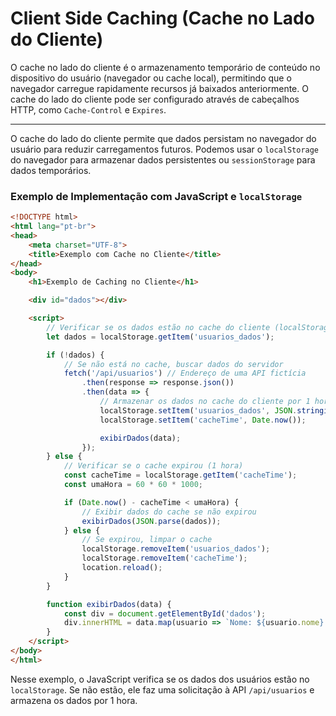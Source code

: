 # **Client Side Caching (Cache no Lado do Cliente)**
O cache no lado do cliente é o armazenamento temporário de conteúdo no dispositivo do usuário (navegador ou cache local), permitindo que o navegador carregue rapidamente recursos já baixados anteriormente. O cache do lado do cliente pode ser configurado através de cabeçalhos HTTP, como `Cache-Control` e `Expires`.

---

O cache do lado do cliente permite que dados persistam no navegador do usuário para reduzir carregamentos futuros. Podemos usar o `localStorage` do navegador para armazenar dados persistentes ou `sessionStorage` para dados temporários.

### Exemplo de Implementação com JavaScript e `localStorage`

```html
<!DOCTYPE html>
<html lang="pt-br">
<head>
    <meta charset="UTF-8">
    <title>Exemplo com Cache no Cliente</title>
</head>
<body>
    <h1>Exemplo de Caching no Cliente</h1>

    <div id="dados"></div>

    <script>
        // Verificar se os dados estão no cache do cliente (localStorage)
        let dados = localStorage.getItem('usuarios_dados');

        if (!dados) {
            // Se não está no cache, buscar dados do servidor
            fetch('/api/usuarios') // Endereço de uma API fictícia
                .then(response => response.json())
                .then(data => {
                    // Armazenar os dados no cache do cliente por 1 hora
                    localStorage.setItem('usuarios_dados', JSON.stringify(data));
                    localStorage.setItem('cacheTime', Date.now());

                    exibirDados(data);
                });
        } else {
            // Verificar se o cache expirou (1 hora)
            const cacheTime = localStorage.getItem('cacheTime');
            const umaHora = 60 * 60 * 1000;

            if (Date.now() - cacheTime < umaHora) {
                // Exibir dados do cache se não expirou
                exibirDados(JSON.parse(dados));
            } else {
                // Se expirou, limpar o cache
                localStorage.removeItem('usuarios_dados');
                localStorage.removeItem('cacheTime');
                location.reload();
            }
        }

        function exibirDados(data) {
            const div = document.getElementById('dados');
            div.innerHTML = data.map(usuario => `Nome: ${usuario.nome} | Email: ${usuario.email}`).join('<br>');
        }
    </script>
</body>
</html>
```

Nesse exemplo, o JavaScript verifica se os dados dos usuários estão no `localStorage`. Se não estão, ele faz uma solicitação à API `/api/usuarios` e armazena os dados por 1 hora.
